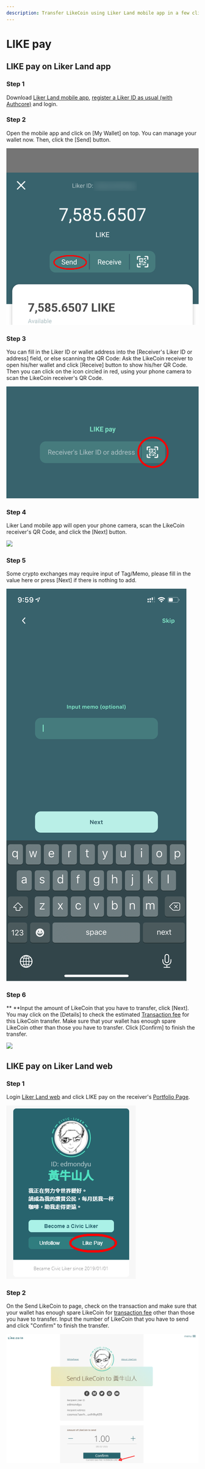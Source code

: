 ```yaml
---
description: Transfer LikeCoin using Liker Land mobile app in a few clicks
---
```


# LIKE pay

## LIKE pay on Liker Land app

### Step 1&#xD;

Download [Liker Land mobile app](https://liker.land/getapp),  [register a Liker ID as usual (with Authcore)](../../user-guide/liker-id/register.md) and login.

### Step 2

Open the mobile app and click on \[My Wallet] on top. You can manage your wallet now. Then, click the \[Send] button.

![](../../.gitbook/assets/like-pay-1-en.png)

### Step 3&#xD;

You can fill in the Liker ID or wallet address into the \[Receiver's Liker ID or address] field, or else scanning the QR Code: Ask the LikeCoin receiver to open his/her wallet and click \[Receive] button to show his/her QR Code. Then you can click on the icon circled in red, using your phone camera to scan the LikeCoin receiver's QR Code.&#x20;

![](../../.gitbook/assets/like-pay-2-en.png)

### **Step 4**

Liker Land mobile app will open your phone camera, scan the LikeCoin receiver's QR Code, and click the \[Next] button.

![](../../.gitbook/assets/img\_2158.png)

### **Step 5**

Some crypto exchanges may require input of Tag/Memo, please fill in the value here or press \[Next] if there is nothing to add.

![](../../.gitbook/assets/digifinex-tagmemo.png)

### **Step 6**

**
**Input the amount of LikeCoin that you have to transfer, click \[Next].  You may click on the \[Details] to check the estimated [Transaction fee](transaction-fee.md) for this LikeCoin transfer.  Make sure that your wallet has enough spare LikeCoin other than those you have to transfer. Click \[Confirm] to finish the transfer.

![](../../.gitbook/assets/like-pay-4-en.png)

## LIKE pay on Liker Land web

### Step 1

Login [Liker Land web](../../user-guide/liker-land/download.md#liker-land-web) and click LIKE pay on the receiver's [Portfolio Page](../../user-guide/creatortools/portfolio-page.md).

![](../../.gitbook/assets/like-pay-5-en.png)

### Step 2

On the Send LikeCoin to page, check on the transaction and make sure that your wallet has enough spare LikeCoin for [transaction fee](transaction-fee.md) other than those you have to transfer. Input the number of LikeCoin that you have to send and click "Confirm" to finish the transfer.

![Transaction Fee displayed below the \[Confirm\] button](../../.gitbook/assets/like-pay-6-en.png)
